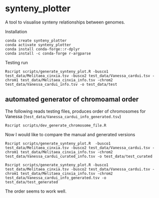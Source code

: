 # synteny_plotter

A tool to visualise synteny relationships between genomes.

Installation

```
conda create synteny_plotter
conda activate synteny_plotter
conda install conda-forge::r-dplyr
conda install -c conda-forge r-argparse
```

Testing run

```
Rscript scripts/generate_synteny_plot.R -busco1 test_data/Melitaea_cinxia.tsv -busco2 test_data/Vanessa_cardui.tsv -chrom1 test_data/Melitaea_cinxia_info.tsv -chrom2 test_data/Vanessa_cardui_info.tsv -o test_data/test
```

## automated generator of chromoamal order

The following reads testing files, produces order of chromosomes for Vanessa (`test_data/Vanessa_cardui_info_generated.tsv`)

```
Rscript scripts/dev_generate_chromosome_file.R
```

Now I would like to compare the manual and generated versions

```
Rscript scripts/generate_synteny_plot.R  -busco1 test_data/Melitaea_cinxia.tsv -busco2 test_data/Vanessa_cardui.tsv -chrom1 test_data/Melitaea_cinxia_info.tsv -chrom2 test_data/Vanessa_cardui_curated_info.tsv -o test_data/test_curated

Rscript scripts/generate_synteny_plot.R -busco1 test_data/Melitaea_cinxia.tsv -busco2 test_data/Vanessa_cardui.tsv -chrom1 test_data/Melitaea_cinxia_info.tsv -chrom2 test_data/Vanessa_cardui_info_generated.tsv -o test_data/test_generated
```

The order seems to work well.

